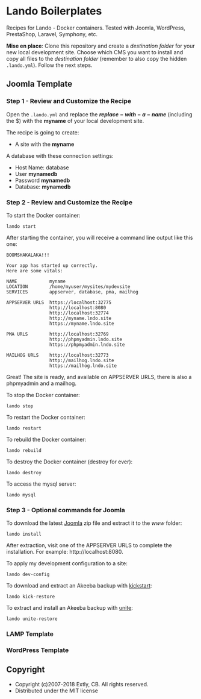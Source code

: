 # Lando Boilerplates

Recipes for Lando - Docker containers. Tested with Joomla, WordPress, PrestaShop, Laravel, Symphony, etc.

**Mise en place**: Clone this repository and create a _destination folder_ for your new local development site. Choose which CMS you want to install and copy all files to the _destination folder_ (remember to also copy the hidden `.lando.yml`). Follow the next steps.

## Joomla Template

### Step 1 - Review and Customize the Recipe

Open the `.lando.yml` and replace the **$replace-with-a-name$** (including the $) with the **myname** of your local development site.

The recipe is going to create:

- A site with the **myname**

A database with these connection settings:

- Host Name: database
- User **mynamedb**
- Password **mynamedb**
- Database: **mynamedb**

### Step 2 - Review and Customize the Recipe

To start the Docker container:

    lando start

After starting the container, you will receive a command line output like this one:

    BOOMSHAKALAKA!!!

    Your app has started up correctly.
    Here are some vitals:

    NAME            myname
    LOCATION        /home/myuser/mysites/mydevsite
    SERVICES        appserver, database, pma, mailhog

    APPSERVER URLS  https://localhost:32775
                    http://localhost:8080
                    http://localhost:32774
                    http://myname.lndo.site
                    https://myname.lndo.site

    PMA URLS        http://localhost:32769
                    http://phpmyadmin.lndo.site
                    https://phpmyadmin.lndo.site

    MAILHOG URLS    http://localhost:32773
                    http://mailhog.lndo.site
                    https://mailhog.lndo.site

Great! The site is ready, and available on APPSERVER URLS, there is also a phpmyadmin and a mailhog.

To stop the Docker container:

    lando stop

To restart the Docker container:

    lando restart

To rebuild the Docker container:

    lando rebuild

To destroy the Docker container (destroy for ever):

    lando destroy

To access the mysql server:

    lando mysql

### Step 3 - Optional commands for Joomla

To download the latest [Joomla](https://www.joomla.org) zip file and extract it to the _www_ folder:

    lando install

 After extraction, visit one of the APPSERVER URLS to complete the installation. For example: http://localhost:8080.

To apply my development configuration to a site:

    lando dev-config

To download and extract an Akeeba backup with [kickstart](https://www.akeebabackup.com/products/akeeba-kickstart.html):

    lando kick-restore

To extract and install an Akeeba backup with [unite](https://www.akeebabackup.com/products/akeeba-unite.html):

    lando unite-restore

### LAMP Template

### WordPress Template

## Copyright

* Copyright (c)2007-2018 Extly, CB. All rights reserved.
* Distributed under the MIT license
